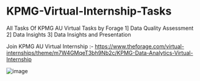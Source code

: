 # KPMG-Virtual-Internship-Tasks
All Tasks Of KPMG AU Virtual Tasks by Forage
1] Data Quality Assessment
2] Data Insights
3] Data Insights and Presentation

Join KPMG AU Virtual Internship :- https://www.theforage.com/virtual-internships/theme/m7W4GMqeT3bh9Nb2c/KPMG-Data-Analytics-Virtual-Internship


![image](https://user-images.githubusercontent.com/97459174/229365634-a38a98db-2603-4adc-ae06-2ca094033631.png)
